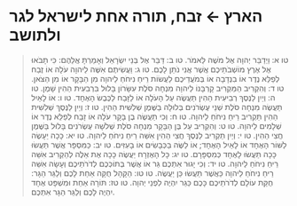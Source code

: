 # הארץ ← זבח, תורה אחת לישראל לגר ולתושב

> טו א: וַיְדַבֵּר יְהוָה אֶל מֹשֶׁה לֵּאמֹר.
> טו ב: דַּבֵּר אֶל בְּנֵי יִשְׂרָאֵל וְאָמַרְתָּ אֲלֵהֶם:  כִּי תָבֹאוּ אֶל אֶרֶץ מוֹשְׁבֹתֵיכֶם אֲשֶׁר אֲנִי נֹתֵן לָכֶם.
> טו ג: וַעֲשִׂיתֶם אִשֶּׁה לַיהוָה עֹלָה אוֹ זֶבַח לְפַלֵּא נֶדֶר אוֹ בִנְדָבָה אוֹ בְּמֹעֲדֵיכֶם לַעֲשׂוֹת רֵיחַ נִיחֹחַ לַיהוָה מִן הַבָּקָר אוֹ מִן הַצֹּאן.
> טו ד: וְהִקְרִיב הַמַּקְרִיב קָרְבָּנוֹ לַיהוָה מִנְחָה סֹלֶת עִשָּׂרוֹן בָּלוּל בִּרְבִעִית הַהִין שָׁמֶן.
> טו ה: וְיַיִן לַנֶּסֶךְ רְבִיעִית הַהִין תַּעֲשֶׂה עַל הָעֹלָה אוֹ לַזָּבַח לַכֶּבֶשׂ הָאֶחָד.
> טו ו: אוֹ לָאַיִל תַּעֲשֶׂה מִנְחָה סֹלֶת שְׁנֵי עֶשְׂרֹנִים בְּלוּלָה בַשֶּׁמֶן שְׁלִשִׁית הַהִין.
> טו ז: וְיַיִן לַנֶּסֶךְ שְׁלִשִׁית הַהִין תַּקְרִיב רֵיחַ נִיחֹחַ לַיהוָה.
> טו ח: וְכִי תַעֲשֶׂה בֶן בָּקָר עֹלָה אוֹ זָבַח לְפַלֵּא נֶדֶר אוֹ שְׁלָמִים לַיהוָה.
> טו ט: וְהִקְרִיב עַל בֶּן הַבָּקָר מִנְחָה סֹלֶת שְׁלֹשָׁה עֶשְׂרֹנִים בָּלוּל בַּשֶּׁמֶן חֲצִי הַהִין.
> טו י: וְיַיִן תַּקְרִיב לַנֶּסֶךְ חֲצִי הַהִין אִשֵּׁה רֵיחַ נִיחֹחַ לַיהוָה.
> טו יא: כָּכָה יֵעָשֶׂה לַשּׁוֹר הָאֶחָד אוֹ לָאַיִל הָאֶחָד; אוֹ לַשֶּׂה בַכְּבָשִׂים אוֹ בָעִזִּים.
> טו יב: כַּמִּסְפָּר אֲשֶׁר תַּעֲשׂוּ כָּכָה תַּעֲשׂוּ לָאֶחָד כְּמִסְפָּרָם.
> טו יג: כָּל הָאֶזְרָח יַעֲשֶׂה כָּכָה אֶת אֵלֶּה לְהַקְרִיב אִשֵּׁה רֵיחַ נִיחֹחַ לַיהוָה.
> טו יד: וְכִי יָגוּר אִתְּכֶם גֵּר אוֹ אֲשֶׁר בְּתוֹכְכֶם לְדֹרֹתֵיכֶם וְעָשָׂה אִשֵּׁה רֵיחַ נִיחֹחַ לַיהוָה כַּאֲשֶׁר תַּעֲשׂוּ כֵּן יַעֲשֶׂה.
> טו טו: הַקָּהָל חֻקָּה אַחַת לָכֶם וְלַגֵּר הַגָּר:  חֻקַּת עוֹלָם לְדֹרֹתֵיכֶם כָּכֶם כַּגֵּר יִהְיֶה לִפְנֵי יְהוָה.
> טו טז: תּוֹרָה אַחַת וּמִשְׁפָּט אֶחָד יִהְיֶה לָכֶם וְלַגֵּר הַגָּר אִתְּכֶם. 
 

